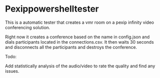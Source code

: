 # Pexippowershelltester

This is a automatic tester that creates a vmr room on a pexip infinity video conferencing solution. 

Right now it creates a conference based on the name in config.json and dials participants located in the connections.csv. It then waits 30 seconds and disconnects all the participants and destroys the conference.

Todo:

Add statistically analysis of the audio/video to rate the quality and find any issues.
